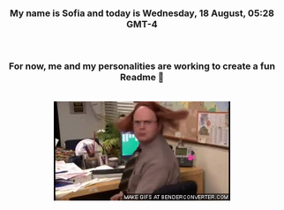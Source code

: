 


<div align="center">
<h3 >My name is Sofia and today is Wednesday, 18 August, 05:28 GMT-4</h3><br>
<h3 >For now, me and my personalities are working to create a fun Readme 👋
</h3><br>
<img src='img/dwight.gif' alt='working...'/>
</div>
